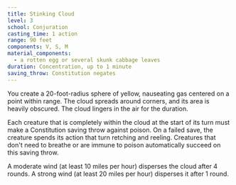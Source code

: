 ```yaml
---
title: Stinking Cloud
level: 3
school: Conjuration
casting_time: 1 action
range: 90 feet
components: V, S, M
material_components:
  - a rotten egg or several skunk cabbage leaves
duration: Concentration, up to 1 minute
saving_throw: Constitution negates
---
```


You create a 20-foot-radius sphere of yellow, nauseating gas centered on a point within range. The cloud spreads around corners, and its area is heavily obscured. The cloud lingers in the air for the duration.

Each creature that is completely within the cloud at the start of its turn must make a Constitution saving throw against poison. On a failed save, the creature spends its action that turn retching and reeling. Creatures that don't need to breathe or are immune to poison automatically succeed on this saving throw.

A moderate wind (at least 10 miles per hour) disperses the cloud after 4 rounds. A strong wind (at least 20 miles per hour) disperses it after 1 round.
